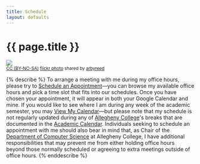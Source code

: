 ```yaml
---
title: Schedule
layout: defaults
---
```


# {{ page.title }}

<a title="Wired" href="http://flickr.com/photos/19779889@N00/10406520975"><img class="img-responsive-tight" src="http://farm4.static.flickr.com/3743/10406520975_8a9ae685c4_z.jpg" /></a><br /><small><a href="http://creativecommons.org/licenses/by-nc-sa/2.0/">CC (BY-NC-SA)</a> <a title="Wired" href="http://flickr.com/photos/19779889@N00/10406520975">flickr photo</a> shared by <a href="http://flickr.com/people/19779889@N00">arbyreed</a></small>

{% describe %}
To arrange a meeting with me during my office hours, please try to <a
href="https://www.google.com/calendar/selfsched?sstoken=UU9NbDBvclJCQjlQfGRlZmF1bHR8YTlkNzM1MzFiMTUxNDhhYTc2ZDI2MDhmM2ZiZWJjZGE">Schedule
an Appointment</a>&mdash;you can browse my available office hours and pick a time slot that fits into our schedules.
Once you have chosen your appointment, it will appear in both your Google Calendar and mine. If you would like to see
where I am during any week of the academic semester, you may <a
href="http://www.google.com/calendar/embed?src=gkapfham%40allegheny.edu&ctz=America/New_York">View My
Calendar</a>&mdash;but please note that my schedule is not regularly updated during any of <a
href="http://www.allegheny.edu">Allegheny College</a>'s breaks that are documented in the <a href =
"http://sites.allegheny.edu/dean/academic-calendar/">Academic Calendar</a>. Individuals seeking to schedule an
appointment with me should also bear in mind that, as Chair of the [Department of Computer
Science](http://www.cs.allegheny.edu) at Allegheny College, I have additional responsibilities that may prevent me from
either holding office hours beyond those normally scheduled or agreeing to extra meetings outside of office hours.
{% enddescribe %}
